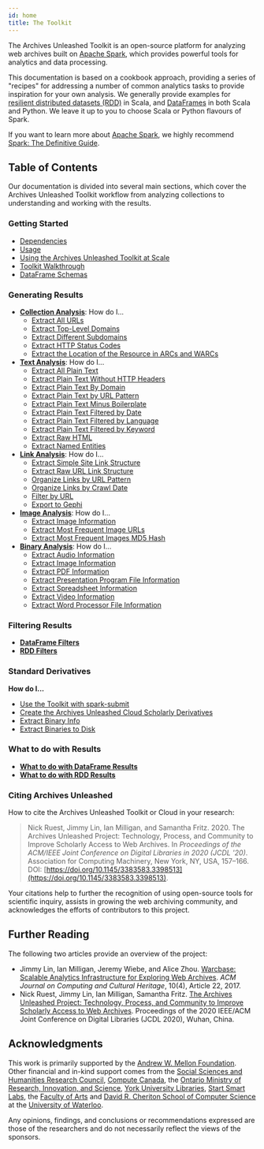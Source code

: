 ```yaml
---
id: home
title: The Toolkit
---
```


The Archives Unleashed Toolkit is an open-source platform for analyzing web
archives built on [Apache Spark](http://spark.apache.org/), which provides
powerful tools for analytics and data processing.

This documentation is based on a cookbook approach, providing a series of
"recipes" for addressing a number of common analytics tasks to provide
inspiration for your own analysis. We generally provide examples for [resilient
distributed datasets
(RDD)](https://spark.apache.org/docs/latest/rdd-programming-guide.html) in
Scala, and
[DataFrames](https://spark.apache.org/docs/latest/sql-programming-guide.html#datasets-and-dataframes)
in both Scala and Python. We leave it up to you to choose Scala or Python
flavours of Spark.

If you want to learn more about [Apache Spark](https://spark.apache.org/), we
highly recommend [Spark: The Definitive
Guide](http://shop.oreilly.com/product/0636920034957.do).

## Table of Contents

Our documentation is divided into several main sections, which cover the
Archives Unleashed Toolkit workflow from analyzing collections to understanding
and working with the results.

### Getting Started

- [Dependencies](dependencies.md)
- [Usage](usage.md)
- [Using the Archives Unleashed Toolkit at Scale](aut-at-scale.md)
- [Toolkit Walkthrough](toolkit-walkthrough.md)
- [DataFrame Schemas](dataframe-schemas.md)

### Generating Results

- [**Collection Analysis**](collection-analysis.md): How do I...
  - [Extract All URLs](collection-analysis.md#extract-all-urls)
  - [Extract Top-Level Domains](collection-analysis.md#extract-top-level-domains)
  - [Extract Different Subdomains](collection-analysis.md#extract-different-subdomains)
  - [Extract HTTP Status Codes](collection-analysis.md#extract-http-status-codes)
  - [Extract the Location of the Resource in ARCs and WARCs](collection-analysis.md#extract-the-location-of-the-resource-in-arcs-and-warCs)
- [**Text Analysis**](text-analysis.md): How do I...
  - [Extract All Plain Text](text-analysis.md#extract-all-plain-text)
  - [Extract Plain Text Without HTTP Headers](text-analysis.md#extract-plain-text-without-http-headers)
  - [Extract Plain Text By Domain](text-analysis.md#extract-plain-text-by-domain)
  - [Extract Plain Text by URL Pattern](text-analysis.md#extract-plain-text-by-url-pattern)
  - [Extract Plain Text Minus Boilerplate](text-analysis.md#extract-plain-text-minus-boilerplate)
  - [Extract Plain Text Filtered by Date](text-analysis.md#extract-plain-text-filtered-by-date)
  - [Extract Plain Text Filtered by Language](text-analysis.md#extract-plain-text-filtered-by-language)
  - [Extract Plain Text Filtered by Keyword](text-analysis.md#extract-plain-text-filtered-by-keyword)
  - [Extract Raw HTML](text-analysis.md#extract-raw-html)
  - [Extract Named Entities](text-analysis.md#extract-named-entities)
- **[Link Analysis](link-analysis.md)**: How do I...
  - [Extract Simple Site Link Structure](link-analysis.md#extract-simple-site-link-structure)
  - [Extract Raw URL Link Structure](link-analysis.md#extract-raw-url-link-structure)
  - [Organize Links by URL Pattern](link-analysis.md#organize-links-by-url-pattern)
  - [Organize Links by Crawl Date](link-analysis.md#organize-links-by-crawl-date)
  - [Filter by URL](link-analysis.md#filter-by-url)
  - [Export to Gephi](link-analysis.md#export-to-gephi)
- **[Image Analysis](image-analysis.md)**: How do I...
  - [Extract Image Information](image-analysis.md#extract-image-information)
  - [Extract Most Frequent Image URLs](image-analysis.md#most-frequent-image-urls)
  - [Extract Most Frequent Images MD5 Hash](image-analysis.md#most-frequent-images-md5-hash)
- **[Binary Analysis](binary-analysis.md)**: How do I...
  - [Extract Audio Information](binary-analysis.md#extract-audio-information)
  - [Extract Image Information](image-analysis.md#extract-image-information)
  - [Extract PDF Information](binary-analysis.md#extract-pdf-information)
  - [Extract Presentation Program File Information](binary-analysis.md#extract-presentation-program-files-information)
  - [Extract Spreadsheet Information](binary-analysis.md#extract-spreadsheet-information)
  - [Extract Video Information](binary-analysis.md#extract-video-information)
  - [Extract Word Processor File Information](binary-analysis.md#extract-word-processor-files-information)

### Filtering Results

- **[DataFrame Filters](filters-df.md)**
- **[RDD Filters](filters-rdd.md)**

### Standard Derivatives

**How do I...**

- [Use the Toolkit with spark-submit](aut-spark-submit-app.md)
- [Create the Archives Unleashed Cloud Scholarly Derivatives](auk-derivatives.md)
- [Extract Binary Info](extract-binary-info.md)
- [Extract Binaries to Disk](extract-binary.md)

### What to do with Results

- **[What to do with DataFrame Results](df-results.md)**
- **[What to do with RDD Results](rdd-results.md)**

### Citing Archives Unleashed

How to cite the Archives Unleashed Toolkit or
Cloud in your research:

> Nick Ruest, Jimmy Lin, Ian Milligan, and
Samantha Fritz. 2020. The Archives Unleashed
Project: Technology, Process, and Community
to Improve Scholarly Access to Web Archives.
In _Proceedings of the ACM/IEEE Joint Conference
on Digital Libraries in 2020 (JCDL '20)_.
Association for Computing Machinery, New York,
NY, USA, 157–166. DOI: [https://doi.org/10.1145/3383583.3398513](https://doi.org/10.1145/3383583.3398513).

Your citations help to further the recognition
of using open-source tools for scientific
inquiry, assists in growing the web archiving
community, and acknowledges the efforts of
contributors to this project.

## Further Reading

The following two articles provide an overview of the project:

- Jimmy Lin, Ian Milligan, Jeremy Wiebe, and Alice Zhou. [Warcbase: Scalable
  Analytics Infrastructure for Exploring Web
  Archives](https://dl.acm.org/authorize.cfm?key=N46731). _ACM Journal on
  Computing and Cultural Heritage_, 10(4), Article 22, 2017.
- Nick Ruest, Jimmy Lin, Ian Milligan, Samantha Fritz. [The Archives Unleashed
  Project: Technology, Process, and Community to Improve Scholarly Access to
  Web Archives](https://yorkspace.library.yorku.ca/xmlui/handle/10315/37506).
  Proceedings of the 2020 IEEE/ACM Joint Conference on Digital Libraries
  (JCDL 2020), Wuhan, China.

## Acknowledgments

This work is primarily supported by the [Andrew W. Mellon
Foundation](https://mellon.org/). Other financial and in-kind support comes
from the [Social Sciences and Humanities Research
Council](http://www.sshrc-crsh.gc.ca/), [Compute
Canada](https://www.computecanada.ca/), the [Ontario Ministry of Research,
Innovation, and
Science](https://www.ontario.ca/page/ministry-research-innovation-and-science),
[York University Libraries](https://www.library.yorku.ca/web/), [Start Smart
Labs](http://www.startsmartlabs.com/), the [Faculty of
Arts](https://uwaterloo.ca/arts/) and [David R. Cheriton School of Computer
Science](https://cs.uwaterloo.ca/) at the [University of
Waterloo](https://uwaterloo.ca/).

Any opinions, findings, and conclusions or recommendations expressed are those
of the researchers and do not necessarily reflect the views of the sponsors.

